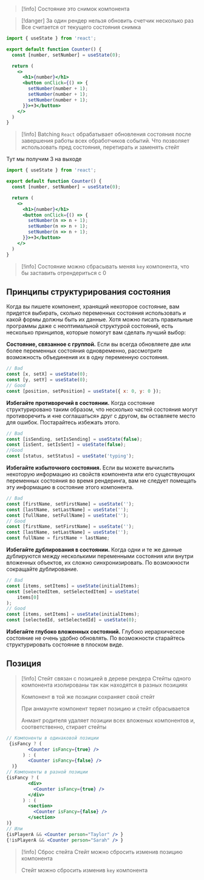 >[!info] Состояние это снимок компонента

>[!danger] За один рендер нельзя обновить счетчик несколько раз
Все считается от текущего состояния снимка

```jsx
import { useState } from 'react';

export default function Counter() {
  const [number, setNumber] = useState(0);

  return (
    <>
      <h1>{number}</h1>
      <button onClick={() => {
        setNumber(number + 1);
        setNumber(number + 1);
        setNumber(number + 1);
      }}>+3</button>
    </>
  )
}

```

>[!info] Batching
>`React` обрабатывает обновления состояния после завершения работы всех обработчиков событий.
>Что позволяет использовать пред состояния, перетирать и заменять стейт

Тут мы получим 3 на выходе

```jsx
import { useState } from 'react';

export default function Counter() {
  const [number, setNumber] = useState(0);

  return (
    <>
      <h1>{number}</h1>
      <button onClick={() => {
        setNumber(n => n + 1);
        setNumber(n => n + 1);
        setNumber(n => n + 1);
      }}>+3</button>
    </>
  )
}

```

>[!info] Состояние можно сбрасывать меняя `key` компонента, что бы заставить отрендериться с 0

## Принципы структурирования состояния

Когда вы пишете компонент, хранящий некоторое состояние, вам придется выбирать, сколько переменных состояния использовать и какой формы должны быть их данные. Хотя можно писать правильные программы даже с неоптимальной структурой состояний, есть несколько принципов, которые помогут вам сделать лучший выбор:

 **Состояние, связанное с группой.** Если вы всегда обновляете две или более переменных состояния одновременно, рассмотрите возможность объединения их в одну переменную состояния.

```jsx
// Bad
const [x, setX] = useState(0);  
const [y, setY] = useState(0);
// Good
const [position, setPosition] = useState({ x: 0, y: 0 });
```

 **Избегайте противоречий в состоянии.** Когда состояние структурировано таким образом, что несколько частей состояния могут противоречить и «не соглашаться» друг с другом, вы оставляете место для ошибок. Постарайтесь избежать этого.

```jsx
// Bad
const [isSending, setIsSending] = useState(false);
const [isSent, setIsSent] = useState(false);
//Good
const [status, setStatus] = useState('typing');
```

**Избегайте избыточного состояния.** Если вы можете вычислить некоторую информацию из свойств компонента или его существующих переменных состояния во время рендеринга, вам не следует помещать эту информацию в состояние этого компонента.

```jsx
// Bad
const [firstName, setFirstName] = useState('');
const [lastName, setLastName] = useState('');
const [fullName, setFullName] = useState('');
// Good
const [firstName, setFirstName] = useState('');
const [lastName, setLastName] = useState('');
const fullName = firstName + lastName;
```

**Избегайте дублирования в состоянии.** Когда одни и те же данные дублируются между несколькими переменными состояния или внутри вложенных объектов, их сложно синхронизировать. По возможности сокращайте дублирование.

```jsx
// Bad
const [items, setItems] = useState(initialItems);
const [selectedItem, setSelectedItem] = useState(
    items[0]
);
// Good
const [items, setItems] = useState(initialItems);
const [selectedId, setSelectedId] = useState(0);
```

**Избегайте глубоко вложенных состояний.** Глубоко иерархическое состояние не очень удобно обновлять. По возможности старайтесь структурировать состояние в плоском виде.

## Позиция

>[!info] Стейт связан с позицией в дереве рендера
>Стейты одного компонента изолированы так как находятся в разных позициях
>
>Компонент в той же позиции сохраняет свой стейт
>
>При анмаунте компонент теряет позицию и стейт сбрасывается
>
>Анмант родителя удаляет позиции всех вложеных компонентов и, соответственно, стирает стейты

```jsx
// Компоненты в одинаковой позиции
 {isFancy ? (
        <Counter isFancy={true} /> 
      ) : (
        <Counter isFancy={false} /> 
  )}
// Компоненты в разной позиции
{isFancy ? (
        <div>
          <Counter isFancy={true} /> 
        </div>
      ) : (
        <section>
          <Counter isFancy={false} />
        </section>
)}
// Или
{isPlayerA && <Counter person="Taylor" /> }
{!isPlayerA && <Counter person="Sarah" /> }
```

>[!info] Сброс стейта
>Стейт можно сбросить изменив позицию компонента
>
>Стейт можно сбросить изменив `key` компонента



